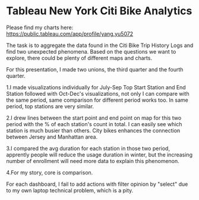 # Tableau New York Citi Bike Analytics

Please find my charts here: https://public.tableau.com/app/profile/yang.yu5072

The task is to aggregate the data found in the Citi Bike Trip History Logs and find two unexpected phenomena. Based on the questions we want to explore, there could be plenty of different maps and charts.

For this presentation, I made two unions, the third quarter and the fourth quarter.

1.I made visualizations individually for July-Sep Top Start Station and End Station followed with Oct-Dec's visualizations, not only I can compare with the same period, same comparison for different period works too. In same period, top stations are very similar.

2.I drew lines between the start point and end point on map for this two period with the % of each station's count in total. I can easily see which station is much busier than others. City bikes enhances the connection between Jersey and Manhattan area.

3.I compared the avg duration for each station in those two period, apprently people will reduce the usage duration in winter, but the increasing number of enrollment will need more data to explain this phenomenon.

4.For my story, core is comparison.

For each dashboard, I fail to add actions with filter opinion by "select" due to my own laptop technical problem, which is a pity.



